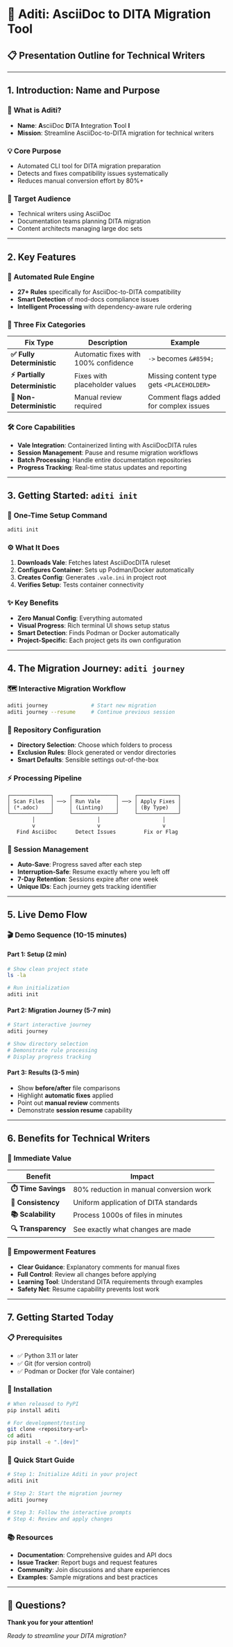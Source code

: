 # 🚀 Aditi: AsciiDoc to DITA Migration Tool

## 📋 Presentation Outline for Technical Writers

---

## 1. Introduction: Name and Purpose

### 🎯 **What is Aditi?**
- **Name**: **A**sciiDoc **D**ITA **I**ntegration **T**ool **I**
- **Mission**: Streamline AsciiDoc-to-DITA migration for technical writers

### 💡 **Core Purpose**
- Automated CLI tool for DITA migration preparation
- Detects and fixes compatibility issues systematically
- Reduces manual conversion effort by 80%+

### 👥 **Target Audience**
- Technical writers using AsciiDoc
- Documentation teams planning DITA migration
- Content architects managing large doc sets

---

## 2. Key Features

### 🔧 **Automated Rule Engine**
- **27+ Rules** specifically for AsciiDoc-to-DITA compatibility
- **Smart Detection** of mod-docs compliance issues
- **Intelligent Processing** with dependency-aware rule ordering

### 🎨 **Three Fix Categories**

| Fix Type | Description | Example |
|----------|-------------|----------|
| **✅ Fully Deterministic** | Automatic fixes with 100% confidence | `->` becomes `&#8594;` |
| **⚡ Partially Deterministic** | Fixes with placeholder values | Missing content type gets `<PLACEHOLDER>` |
| **📝 Non-Deterministic** | Manual review required | Comment flags added for complex issues |

### 🛠️ **Core Capabilities**
- **Vale Integration**: Containerized linting with AsciiDocDITA rules
- **Session Management**: Pause and resume migration workflows
- **Batch Processing**: Handle entire documentation repositories
- **Progress Tracking**: Real-time status updates and reporting

---

## 3. Getting Started: `aditi init`

### 🏁 **One-Time Setup Command**
```bash
aditi init
```

### ⚙️ **What It Does**
1. **Downloads Vale**: Fetches latest AsciiDocDITA ruleset
2. **Configures Container**: Sets up Podman/Docker automatically
3. **Creates Config**: Generates `.vale.ini` in project root
4. **Verifies Setup**: Tests container connectivity

### ✨ **Key Benefits**
- **Zero Manual Config**: Everything automated
- **Visual Progress**: Rich terminal UI shows setup status
- **Smart Detection**: Finds Podman or Docker automatically
- **Project-Specific**: Each project gets its own configuration

---

## 4. The Migration Journey: `aditi journey`

### 🗺️ **Interactive Migration Workflow**
```bash
aditi journey              # Start new migration
aditi journey --resume     # Continue previous session
```

### 📁 **Repository Configuration**
- **Directory Selection**: Choose which folders to process
- **Exclusion Rules**: Block generated or vendor directories
- **Smart Defaults**: Sensible settings out-of-the-box

### ⚡ **Processing Pipeline**

```
┌─────────────┐     ┌──────────────┐     ┌─────────────┐
│ Scan Files  │ ──> │ Run Vale     │ ──> │ Apply Fixes │
│ (*.adoc)    │     │ (Linting)    │     │ (By Type)   │
└─────────────┘     └──────────────┘     └─────────────┘
        │                    │                    │
        v                    v                    v
   Find AsciiDoc      Detect Issues         Fix or Flag
```

### 💾 **Session Management**
- **Auto-Save**: Progress saved after each step
- **Interruption-Safe**: Resume exactly where you left off
- **7-Day Retention**: Sessions expire after one week
- **Unique IDs**: Each journey gets tracking identifier

---

## 5. Live Demo Flow

### 🎬 **Demo Sequence** (10-15 minutes)

#### **Part 1: Setup** (2 min)
```bash
# Show clean project state
ls -la

# Run initialization
aditi init
```

#### **Part 2: Migration Journey** (5-7 min)
```bash
# Start interactive journey
aditi journey

# Show directory selection
# Demonstrate rule processing
# Display progress tracking
```

#### **Part 3: Results** (3-5 min)
- Show **before/after** file comparisons
- Highlight **automatic fixes** applied
- Point out **manual review** comments
- Demonstrate **session resume** capability


---

## 6. Benefits for Technical Writers

### 🎯 **Immediate Value**

| Benefit | Impact |
|---------|--------|
| **⏱️ Time Savings** | 80% reduction in manual conversion work |
| **🎨 Consistency** | Uniform application of DITA standards |
| **📚 Scalability** | Process 1000s of files in minutes |
| **🔍 Transparency** | See exactly what changes are made |

### 💪 **Empowerment Features**
- **Clear Guidance**: Explanatory comments for manual fixes
- **Full Control**: Review all changes before applying
- **Learning Tool**: Understand DITA requirements through examples
- **Safety Net**: Resume capability prevents lost work

---

## 7. Getting Started Today

### 📋 **Prerequisites**
- ✅ Python 3.11 or later
- ✅ Git (for version control)
- ✅ Podman or Docker (for Vale container)

### 🚀 **Installation**
```bash
# When released to PyPI
pip install aditi

# For development/testing
git clone <repository-url>
cd aditi
pip install -e ".[dev]"
```

### 🎯 **Quick Start Guide**
```bash
# Step 1: Initialize Aditi in your project
aditi init

# Step 2: Start the migration journey
aditi journey

# Step 3: Follow the interactive prompts
# Step 4: Review and apply changes
```

### 📚 **Resources**
- **Documentation**: Comprehensive guides and API docs
- **Issue Tracker**: Report bugs and request features
- **Community**: Join discussions and share experiences
- **Examples**: Sample migrations and best practices

---

## 📧 Questions?

**Thank you for your attention!**

*Ready to streamline your DITA migration?*